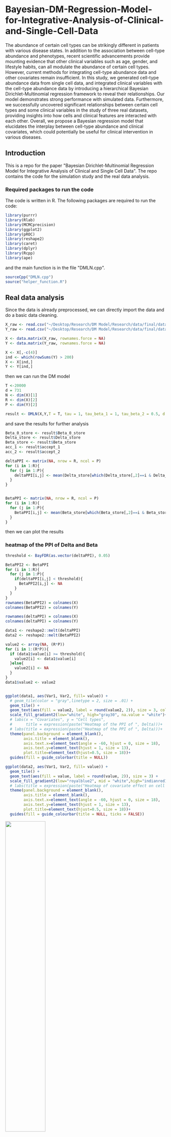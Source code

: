 # Bayesian-DM-Regression-Model-for-Integrative-Analysis-of-Clinical-and-Single-Cell-Data

The abundance of certain cell types can be strikingly different in patients with various disease states. In addition to the association between cell-type abundance and phenotypes, recent scientific advancements provide mounting evidence that other clinical variables such as age, gender, and lifestyle habits, can all modulate the abundance of certain cell types. However, current methods for integrating cell-type abundance data and other covariates remain insufficient. In this study, we generated cell-type abundance data from single cell data, and integrated clinical variables with the cell-type abundance data by introducing a hierarchical Bayesian Dirichlet-Multinomial regression framework to reveal their relationships. Our model demonstrates strong performance with simulated data. Furthermore, we successfully uncovered significant relationships between certain cell types and some clinical variables in the study of three real datasets, providing insights into how cells and clinical features are interacted with each other. Overall, we propose a Bayesian regression model that elucidates the interplay between cell-type abundance and clinical covariates, which could potentially be useful for clinical intervention in various diseases.

## Introduction
This is a repo for the paper "Bayesian Dirichlet-Multinomial Regression Model for Integrative Analysis of Clinical and Single Cell Data". The repo contains the code for the simulation study and the real data analysis. 
### Required packages to run the code
The code is written in R. The following packages are required to run the code:
```r
library(purrr)
library(Rlab)
library(MCMCprecision)
library(ggplot2)
library(pROC)
library(reshape2)
library(caret)
library(dplyr)
library(Rcpp)
library(ape)
```

and the main function is in the file "DMLN.cpp".
```r
sourceCpp("DMLN.cpp")
source("helper_function.R")
```

## Real data analysis
Since the data is already preprocessed, we can directly import the data and do a basic data cleaning.


```r
X_raw <- read.csv("~/Desktop/Research/DM Model/Research/data/final/data2/X.csv", check.names=FALSE)
Y_raw <- read.csv("~/Desktop/Research/DM Model/Research/data/final/data2/Y.csv", check.names=FALSE)

X <- data.matrix(X_raw, rownames.force = NA)
Y <- data.matrix(Y_raw, rownames.force = NA)

X <- X[,-c(4)]
ind <- which(rowSums(Y) > 200)
X <- X[ind,]
Y <- Y[ind,]

```

then we can run the DM model
```r
T <-20000
d = 731
N <- dim(X)[1]
R <- dim(X)[2]
P <- dim(Y)[2]

result <- DMLN(X,Y,T = T, tau = 1, tau_beta_1 = 1, tau_beta_2 = 0.5, d = d) # run the main model

```
and save the results for further analysis
```r
Beta_0_store <- result$Beta_0_store
Delta_store <- result$Delta_store
Beta_store <- result$Beta_store
acc_1 <- result$accept_1
acc_2 <- result$accept_2

deltaPPI <- matrix(NA, nrow = R, ncol = P)
for (i in 1:R){
  for (j in 1:P){
    deltaPPI[i,j] <- mean(Delta_store[which(Delta_store[,2]==i & Delta_store[,3]==j),4][(T/2):T])
  }
}


BetaPPI <- matrix(NA, nrow = R, ncol = P)
for (i in 1:R){
  for (j in 1:P){
    BetaPPI[i,j] <- mean(Beta_store[which(Beta_store[,2]==i & Beta_store[,3]==j),4][(T/2):T])
  }
}
```

then we can plot the results
### heatmap of the PPI of Delta and Beta

```r
threshold <- BayFDR(as.vector(deltaPPI), 0.05)

BetaPPI2 <- BetaPPI
for (i in 1:R){
  for (j in 1:P){
    if(deltaPPI[i,j] < threshold){
      BetaPPI2[i,j] <- NA
    }
  }
}
rownames(BetaPPI2) = colnames(X)
colnames(BetaPPI2) = colnames(Y)

rownames(deltaPPI) = colnames(X)
colnames(deltaPPI) = colnames(Y) 

data1 <- reshape2::melt(deltaPPI)
data2 <- reshape2::melt(BetaPPI2)

value2 <- array(NA, (R*P))
for (i in 1:(R*P)){
  if (data1$value[i] >= threshold){
    value2[i] <- data1$value[i]
  }else{
    value2[i] <- NA
  }
}
data1$value2 <- value2


ggplot(data1, aes(Var1, Var2, fill= value)) + 
  # geom_tile(color = "gray",linetype = 2, size = .01) +
  geom_tile() +
  geom_text(aes(fill = value2, label = round(value2, 2)), size = 3, col="white") +
  scale_fill_gradient2(low="white", high="gray30", na.value = "white")+
  # labs(x = "Covariates", y = "Cell types",
  #      title = expression(paste("Heatmap of the PPI of ", Delta)))+
  # labs(title = expression(paste("Heatmap of the PPI of ", Delta)))+
  theme(panel.background = element_blank(),
        axis.title = element_blank(),
        axis.text.x=element_text(angle = -60, hjust = 0, size = 18), 
        axis.text.y=element_text(hjust = 1, size = 13), 
        plot.title=element_text(hjust=0.5, size = 18))+
  guides(fill = guide_colorbar(title = NULL))

ggplot(data2, aes(Var1, Var2, fill= value)) + 
  geom_tile() +
  geom_text(aes(fill = value, label = round(value, 2)), size = 3) +
  scale_fill_gradient2(low="royalblue2", mid = "white",high="indianred1",na.value = "white")+
  # labs(title = expression(paste("Heatmap of covariate effect on cell type (", beta, ")")))+
  theme(panel.background = element_blank(),
        axis.title = element_blank(),
        axis.text.x=element_text(angle = -60, hjust = 0, size = 18), 
        axis.text.y=element_text(hjust = 1, size = 13), 
        plot.title=element_text(hjust=0.5, size = 18))+
  guides(fill = guide_colourbar(title = NULL, ticks = FALSE))

```
<p float="left">
    <img src='figure/data 2/data2-1.png' width='50%' height='50%' /> 
    <img src='figure/data 2/data2-2.png' width='50%' height='50%' /> 
</p>

### 95% credible interval of Beta
```r
row_name <- colnames(X)
col_name <- colnames(Y)

name_pair <- c()
quantiles <- c()
means <- c()
counts <- 0
for (i in 1:R){
  for (j in 1:P){
    if(deltaPPI[i,j] >= threshold){
      counts <- counts + 1
      new_name <- paste0(row_name[i],'__',col_name[j])
      name_pair <- c(name_pair, new_name)
      sub_beta <- Beta_store[which(Beta_store[,2] == i & Beta_store[,3] == j),4]
      quantiles <- cbind(quantiles, quantile(sub_beta[(T/2):T], c(0.025, 0.975)))
      means <- c(means,BetaPPI[i,j])
    }
  }
}
post_Beta <- cbind(t(quantiles),means)
rownames(post_Beta) <- name_pair
post_Beta <- data.frame(post_Beta)
post_Beta <- post_Beta[order(post_Beta$means,decreasing = FALSE),]
post_Beta$rowname <- as.character(rownames(post_Beta))
#Then turn it back into a factor with the levels in the correct order
post_Beta$rowname <- factor(post_Beta$rowname, levels=unique(post_Beta$rowname))
post_Beta$group <- ifelse(post_Beta$means > 0, "positive", "negative")

j <- ggplot(post_Beta)
j + geom_errorbar(aes(x = rowname, ymin = X2.5., ymax = X97.5.,color = as.factor(group)), width = 0.2, size = 1)+
  scale_color_manual(values = c("positive" = "indianred1", "negative" = "royalblue")) +
  geom_point(aes(rowname, means), shape = 16, size = 2) +
  geom_hline(linetype = "dotted", size = 0.5, aes(yintercept = 0))+
  # labs(title = expression(paste("95% credible intervals of ", beta)), color = NULL)+
  labs(x = "cell type and covariate pairs", y = expression(paste("values of ", beta)), color = NULL)+
  theme( panel.background = element_blank(),
         axis.title = element_text(size = 15),
         axis.line = element_line(size = 0.2, color = "black"),
         axis.text.x=element_text(hjust = 0, size = 15), 
         axis.text.y=element_text(size = 15), 
         plot.title=element_text(hjust=0.5, size = 18),
         plot.margin = margin(0.2, 3, 0.2, 0.2, "cm"),
         legend.position="none")+
  coord_flip(ylim = c(-2, 2))

```
this is the plot of the 95% credible interval of Beta

<img src='figure/data 2/2-1.png' width='50%' height='50%'> 